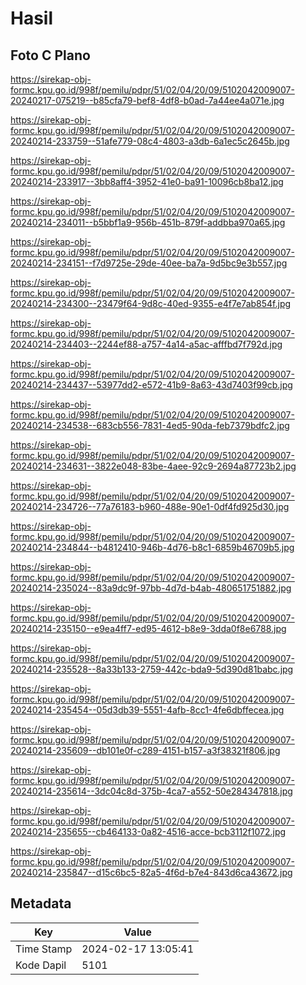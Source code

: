 # Hasil

## Foto C Plano

https://sirekap-obj-formc.kpu.go.id/998f/pemilu/pdpr/51/02/04/20/09/5102042009007-20240217-075219--b85cfa79-bef8-4df8-b0ad-7a44ee4a071e.jpg

https://sirekap-obj-formc.kpu.go.id/998f/pemilu/pdpr/51/02/04/20/09/5102042009007-20240214-233759--51afe779-08c4-4803-a3db-6a1ec5c2645b.jpg

https://sirekap-obj-formc.kpu.go.id/998f/pemilu/pdpr/51/02/04/20/09/5102042009007-20240214-233917--3bb8aff4-3952-41e0-ba91-10096cb8ba12.jpg

https://sirekap-obj-formc.kpu.go.id/998f/pemilu/pdpr/51/02/04/20/09/5102042009007-20240214-234011--b5bbf1a9-956b-451b-879f-addbba970a65.jpg

https://sirekap-obj-formc.kpu.go.id/998f/pemilu/pdpr/51/02/04/20/09/5102042009007-20240214-234151--f7d9725e-29de-40ee-ba7a-9d5bc9e3b557.jpg

https://sirekap-obj-formc.kpu.go.id/998f/pemilu/pdpr/51/02/04/20/09/5102042009007-20240214-234300--23479f64-9d8c-40ed-9355-e4f7e7ab854f.jpg

https://sirekap-obj-formc.kpu.go.id/998f/pemilu/pdpr/51/02/04/20/09/5102042009007-20240214-234403--2244ef88-a757-4a14-a5ac-afffbd7f792d.jpg

https://sirekap-obj-formc.kpu.go.id/998f/pemilu/pdpr/51/02/04/20/09/5102042009007-20240214-234437--53977dd2-e572-41b9-8a63-43d7403f99cb.jpg

https://sirekap-obj-formc.kpu.go.id/998f/pemilu/pdpr/51/02/04/20/09/5102042009007-20240214-234538--683cb556-7831-4ed5-90da-feb7379bdfc2.jpg

https://sirekap-obj-formc.kpu.go.id/998f/pemilu/pdpr/51/02/04/20/09/5102042009007-20240214-234631--3822e048-83be-4aee-92c9-2694a87723b2.jpg

https://sirekap-obj-formc.kpu.go.id/998f/pemilu/pdpr/51/02/04/20/09/5102042009007-20240214-234726--77a76183-b960-488e-90e1-0df4fd925d30.jpg

https://sirekap-obj-formc.kpu.go.id/998f/pemilu/pdpr/51/02/04/20/09/5102042009007-20240214-234844--b4812410-946b-4d76-b8c1-6859b46709b5.jpg

https://sirekap-obj-formc.kpu.go.id/998f/pemilu/pdpr/51/02/04/20/09/5102042009007-20240214-235024--83a9dc9f-97bb-4d7d-b4ab-480651751882.jpg

https://sirekap-obj-formc.kpu.go.id/998f/pemilu/pdpr/51/02/04/20/09/5102042009007-20240214-235150--e9ea4ff7-ed95-4612-b8e9-3dda0f8e6788.jpg

https://sirekap-obj-formc.kpu.go.id/998f/pemilu/pdpr/51/02/04/20/09/5102042009007-20240214-235528--8a33b133-2759-442c-bda9-5d390d81babc.jpg

https://sirekap-obj-formc.kpu.go.id/998f/pemilu/pdpr/51/02/04/20/09/5102042009007-20240214-235454--05d3db39-5551-4afb-8cc1-4fe6dbffecea.jpg

https://sirekap-obj-formc.kpu.go.id/998f/pemilu/pdpr/51/02/04/20/09/5102042009007-20240214-235609--db101e0f-c289-4151-b157-a3f38321f806.jpg

https://sirekap-obj-formc.kpu.go.id/998f/pemilu/pdpr/51/02/04/20/09/5102042009007-20240214-235614--3dc04c8d-375b-4ca7-a552-50e284347818.jpg

https://sirekap-obj-formc.kpu.go.id/998f/pemilu/pdpr/51/02/04/20/09/5102042009007-20240214-235655--cb464133-0a82-4516-acce-bcb3112f1072.jpg

https://sirekap-obj-formc.kpu.go.id/998f/pemilu/pdpr/51/02/04/20/09/5102042009007-20240214-235847--d15c6bc5-82a5-4f6d-b7e4-843d6ca43672.jpg


## Metadata

| Key        | Value               |
| ---------- | ------------------- |
| Time Stamp | 2024-02-17 13:05:41 |
| Kode Dapil | 5101                |



